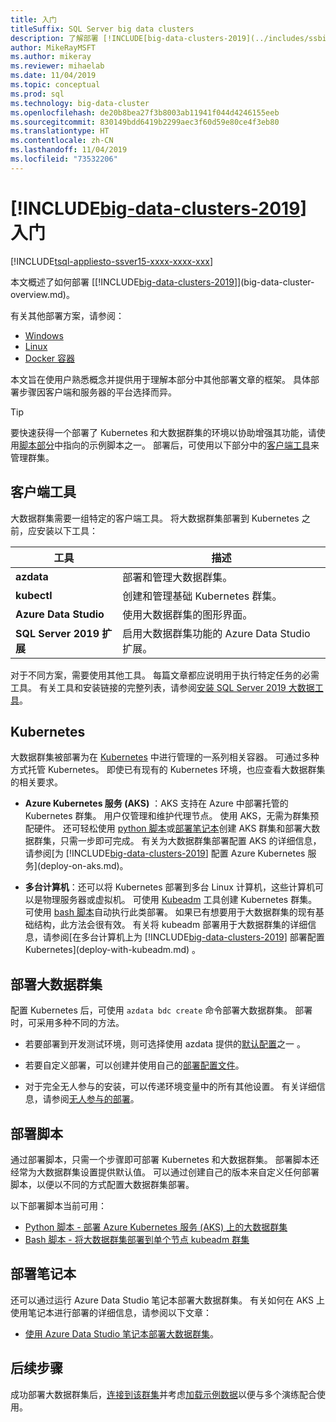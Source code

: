 ```yaml
---
title: 入门
titleSuffix: SQL Server big data clusters
description: 了解部署 [!INCLUDE[big-data-clusters-2019](../includes/ssbigdataclusters-ver15.md)]（预览版）的步骤和所需资源。
author: MikeRayMSFT
ms.author: mikeray
ms.reviewer: mihaelab
ms.date: 11/04/2019
ms.topic: conceptual
ms.prod: sql
ms.technology: big-data-cluster
ms.openlocfilehash: de20b8bea27f3b8003ab11941f044d4246155eeb
ms.sourcegitcommit: 830149bdd6419b2299aec3f60d59e80ce4f3eb80
ms.translationtype: HT
ms.contentlocale: zh-CN
ms.lasthandoff: 11/04/2019
ms.locfileid: "73532206"
---
```

# <a name="get-started-with-includebig-data-clusters-2019includesssbigdataclusters-ss-novermd"></a>[!INCLUDE[big-data-clusters-2019](../includes/ssbigdataclusters-ss-nover.md)] 入门

[!INCLUDE[tsql-appliesto-ssver15-xxxx-xxxx-xxx](../includes/tsql-appliesto-ssver15-xxxx-xxxx-xxx.md)]

本文概述了如何部署 [[!INCLUDE[big-data-clusters-2019](../includes/ssbigdataclusters-ver15.md)]](big-data-cluster-overview.md)。

有关其他部署方案，请参阅：

- [Windows](../database-engine/install-windows/install-sql-server.md)
- [Linux](../linux/sql-server-linux-setup.md)
- [Docker 容器](../linux/sql-server-linux-configure-docker.md)

本文旨在使用户熟悉概念并提供用于理解本部分中其他部署文章的框架。 具体部署步骤因客户端和服务器的平台选择而异。

> [!TIP]
> 要快速获得一个部署了 Kubernetes 和大数据群集的环境以协助增强其功能，请使用[脚本部分](#scripts)中指向的示例脚本之一。 部署后，可使用以下部分中的[客户端工具](#tools)来管理群集。

## <a id="tools"></a> 客户端工具

大数据群集需要一组特定的客户端工具。 将大数据群集部署到 Kubernetes 之前，应安装以下工具：

| 工具 | 描述 |
|---|---|
| **azdata** | 部署和管理大数据群集。 |
| **kubectl** | 创建和管理基础 Kubernetes 群集。 |
| **Azure Data Studio** | 使用大数据群集的图形界面。 |
| **SQL Server 2019 扩展** | 启用大数据群集功能的 Azure Data Studio 扩展。 |

对于不同方案，需要使用其他工具。 每篇文章都应说明用于执行特定任务的必需工具。 有关工具和安装链接的完整列表，请参阅[安装 SQL Server 2019 大数据工具](deploy-big-data-tools.md)。

## <a name="kubernetes"></a>Kubernetes

大数据群集被部署为在 [Kubernetes](https://kubernetes.io/docs/home) 中进行管理的一系列相关容器。 可通过多种方式托管 Kubernetes。 即使已有现有的 Kubernetes 环境，也应查看大数据群集的相关要求。

- **Azure Kubernetes 服务 (AKS)** ：AKS 支持在 Azure 中部署托管的 Kubernetes 群集。 用户仅管理和维护代理节点。 使用 AKS，无需为群集预配硬件。 还可轻松使用 [python 脚本](quickstart-big-data-cluster-deploy.md)或[部署笔记本](deploy-notebooks.md)创建 AKS 群集和部署大数据群集，只需一步即可完成。 有关为大数据群集部署配置 AKS 的详细信息，请参阅[为 [!INCLUDE[big-data-clusters-2019](../includes/ssbigdataclusters-ver15.md)] 配置 Azure Kubernetes 服务](deploy-on-aks.md)。

- **多台计算机**：还可以将 Kubernetes 部署到多台 Linux 计算机，这些计算机可以是物理服务器或虚拟机。 可使用 [Kubeadm](https://kubernetes.io/docs/setup/independent/create-cluster-kubeadm/) 工具创建 Kubernetes 群集。 可使用 [bash 脚本](deployment-script-single-node-kubeadm.md)自动执行此类部署。 如果已有想要用于大数据群集的现有基础结构，此方法会很有效。 有关将 kubeadm 部署用于大数据群集的详细信息，请参阅[在多台计算机上为 [!INCLUDE[big-data-clusters-2019](../includes/ssbigdataclusters-ver15.md)] 部署配置 Kubernetes](deploy-with-kubeadm.md)  。

## <a name="deploy-a-big-data-cluster"></a>部署大数据群集

配置 Kubernetes 后，可使用 `azdata bdc create` 命令部署大数据群集。 部署时，可采用多种不同的方法。

- 若要部署到开发测试环境，则可选择使用 azdata 提供的[默认配置](deployment-guidance.md#deploy)之一  。

- 若要自定义部署，可以创建并使用自己的[部署配置文件](deployment-guidance.md#configfile)。

- 对于完全无人参与的安装，可以传递环境变量中的所有其他设置。 有关详细信息，请参阅[无人参与的部署](deployment-guidance.md#unattended)。


## <a id="scripts"></a> 部署脚本

通过部署脚本，只需一个步骤即可部署 Kubernetes 和大数据群集。 部署脚本还经常为大数据群集设置提供默认值。 可以通过创建自己的版本来自定义任何部署脚本，以便以不同的方式配置大数据群集部署。

以下部署脚本当前可用：

- [Python 脚本 - 部署 Azure Kubernetes 服务 (AKS) 上的大数据群集](quickstart-big-data-cluster-deploy.md)
- [Bash 脚本 - 将大数据群集部署到单个节点 kubeadm 群集](deployment-script-single-node-kubeadm.md)

## <a name="deployment-notebooks"></a>部署笔记本

还可以通过运行 Azure Data Studio 笔记本部署大数据群集。 有关如何在 AKS 上使用笔记本进行部署的详细信息，请参阅以下文章：

- [使用 Azure Data Studio 笔记本部署大数据群集](deploy-notebooks.md)。

## <a name="next-steps"></a>后续步骤

成功部署大数据群集后，[连接到该群集](connect-to-big-data-cluster.md)并考虑[加载示例数据](tutorial-load-sample-data.md)以便与多个演练配合使用。
